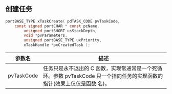 ## 创建任务
```c
portBASE_TYPE xTaskCreate( pdTASK_CODE pvTaskCode,
	const signed portCHAR * const pcName,
        unsigned portSHORT usStackDepth,
        void *pvParameters,
        unsigned portBASE_TYPE uxPriority,
        xTaskHandle *pxCreatedTask );
```

参数名|描述
-|-
pvTaskCode|任务只是永不退出的 C 函数，实现常通常是一个死循环。参数 pvTaskCode 只一个指向任务的实现函数的指针(效果上仅仅是函数 名)。